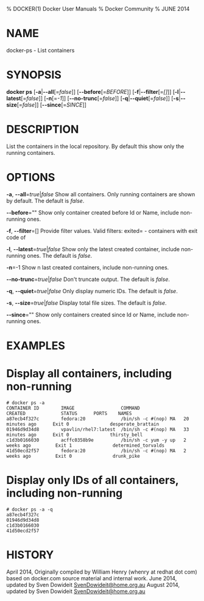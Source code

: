 % DOCKER(1) Docker User Manuals
% Docker Community
% JUNE 2014
# NAME
docker-ps - List containers

# SYNOPSIS
**docker ps**
[**-a**|**--all**[=*false*]]
[**--before**[=*BEFORE*]]
[**-f**|**--filter**[=*[]*]]
[**-l**|**--latest**[=*false*]]
[**-n**[=*-1*]]
[**--no-trunc**[=*false*]]
[**-q**|**--quiet**[=*false*]]
[**-s**|**--size**[=*false*]]
[**--since**[=*SINCE*]]


# DESCRIPTION

List the containers in the local repository. By default this show only
the running containers.

# OPTIONS
**-a**, **--all**=*true*|*false*
   Show all containers. Only running containers are shown by default. The default is *false*.

**--before**=""
   Show only container created before Id or Name, include non-running ones.

**-f**, **--filter**=[]
   Provide filter values. Valid filters:
                          exited=<int> - containers with exit code of <int>

**-l**, **--latest**=*true*|*false*
   Show only the latest created container, include non-running ones. The default is *false*.

**-n**=-1
   Show n last created containers, include non-running ones.

**--no-trunc**=*true*|*false*
   Don't truncate output. The default is *false*.

**-q**, **--quiet**=*true*|*false*
   Only display numeric IDs. The default is *false*.

**-s**, **--size**=*true*|*false*
   Display total file sizes. The default is *false*.

**--since**=""
   Show only containers created since Id or Name, include non-running ones.

# EXAMPLES
# Display all containers, including non-running

    # docker ps -a
    CONTAINER ID        IMAGE                 COMMAND                CREATED             STATUS      PORTS    NAMES
    a87ecb4f327c        fedora:20             /bin/sh -c #(nop) MA   20 minutes ago      Exit 0               desperate_brattain
    01946d9d34d8        vpavlin/rhel7:latest  /bin/sh -c #(nop) MA   33 minutes ago      Exit 0               thirsty_bell
    c1d3b0166030        acffc0358b9e          /bin/sh -c yum -y up   2 weeks ago         Exit 1               determined_torvalds
    41d50ecd2f57        fedora:20             /bin/sh -c #(nop) MA   2 weeks ago         Exit 0               drunk_pike

# Display only IDs of all containers, including non-running

    # docker ps -a -q
    a87ecb4f327c
    01946d9d34d8
    c1d3b0166030
    41d50ecd2f57

# HISTORY
April 2014, Originally compiled by William Henry (whenry at redhat dot com)
based on docker.com source material and internal work.
June 2014, updated by Sven Dowideit <SvenDowideit@home.org.au>
August 2014, updated by Sven Dowideit <SvenDowideit@home.org.au>
